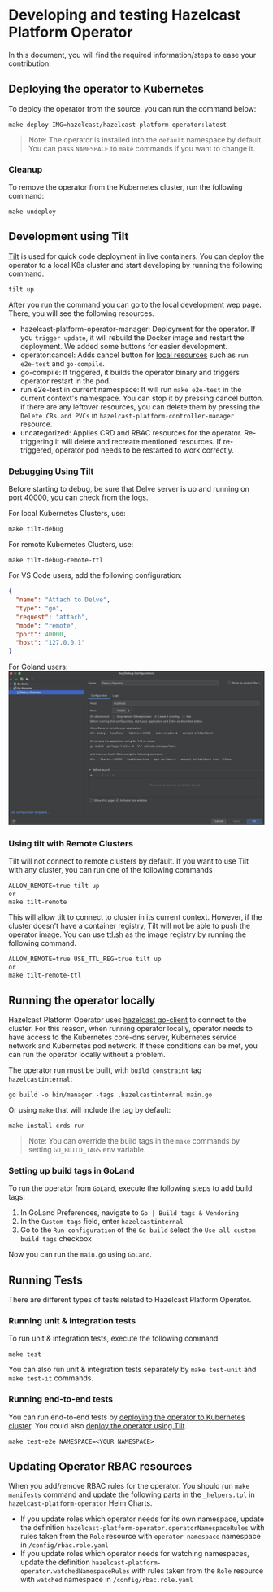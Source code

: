 # Developing and testing Hazelcast Platform Operator

In this document, you will find the required information/steps to ease your contribution.

## Deploying the operator to Kubernetes

To deploy the operator from the source, you can run the command below:

```shell
make deploy IMG=hazelcast/hazelcast-platform-operator:latest
```

> Note: The operator is installed into the `default` namespace by default. You can pass `NAMESPACE` to `make` commands if you want to change it.

### Cleanup

To remove the operator from the Kubernetes cluster, run the following command:

```shell
make undeploy
```

## Development using Tilt

[Tilt](https://tilt.dev/) is used for quick code deployment in live containers. You can deploy the operator to a local K8s cluster and start developing by running the following command. 

```shell
tilt up
```

After you run the command you can go to the local development wep page. There, you will see the following resources.

- hazelcast-platform-operator-manager: Deployment for the operator. If you `trigger update`, it will rebuild the Docker image and restart the deployment. We added some buttons for easier development.
- operator:cancel: Adds cancel button for [local resources](https://docs.tilt.dev/api.html#api.local_resource) such as `run e2e-test` and `go-compile`.
- go-compile: If triggered, it builds the operator binary and triggers operator restart in the pod.
- run e2e-test in current namespace: It will run `make e2e-test` in the current context's namespace. You can stop it by pressing cancel button. if there are any leftover resources, you can delete them by pressing the `Delete CRs and PVCs` in `hazelcast-platform-controller-manager` resource. 
- uncategorized: Applies CRD and RBAC resources for the operator. Re-triggering it will delete and recreate mentioned resources. If re-triggered, operator pod needs to be restarted to work correctly.

### Debugging Using Tilt
Before starting to debug, be sure that Delve server is up and running on port 40000, you can check from the logs.

For local Kubernetes Clusters, use:
```shell
make tilt-debug
```

For remote Kubernetes Clusters, use:
```shell
make tilt-debug-remote-ttl
```

For VS Code users, add the following configuration:
```json
{
  "name": "Attach to Delve",
  "type": "go",
  "request": "attach",
  "mode": "remote",
  "port": 40000,
  "host": "127.0.0.1"
}
```

For Goland users:
![Goland Remote Debugging](static/goland_remote_debug.png "Goland Remote Debugging")


### Using tilt with Remote Clusters

Tilt will not connect to remote clusters by default. If you want to use Tilt with any cluster, you can run one of the following commands

```shell
ALLOW_REMOTE=true tilt up
or
make tilt-remote
```

This will allow tilt to connect to cluster in its current context. However, if the cluster doesn't have a container registry, Tilt will not be able to push the operator image. You can use [ttl.sh](https://ttl.sh/) as the image registry by running the following command.

```shell
ALLOW_REMOTE=true USE_TTL_REG=true tilt up
or
make tilt-remote-ttl
```

## Running the operator locally

Hazelcast Platform Operator uses [hazelcast go-client](https://github.com/hazelcast/hazelcast-go-client) to connect to the cluster. For this reason, when running operator locally, operator needs to have access to the Kubernetes core-dns server, Kubernetes service network and Kubernetes pod network. If these conditions can be met, you can run the operator locally without a problem.

The operator run must be built, with `build constraint` tag `hazelcastinternal`:

```shell
go build -o bin/manager -tags ,hazelcastinternal main.go
```

Or using `make` that will include the tag by default:

```shell
make install-crds run
```

> Note: You can override the build tags in the `make` commands by setting `GO_BUILD_TAGS` env variable.

### Setting up build tags in GoLand

To run the operator from `GoLand`, execute the following steps to add build tags:

1. In GoLand Preferences, navigate to `Go | Build tags & Vendoring`
2. In the `Custom tags` field, enter `hazelcastinternal`
3. Go to the `Run configuration` of the `Go build` select the `Use all custom build tags` checkbox

Now you can run the `main.go` using `GoLand`.

## Running Tests

There are different types of tests related to Hazelcast Platform Operator. 

### Running unit & integration tests

To run unit & integration tests, execute the following command.

```shell
make test
```

You can also run unit & integration tests separately by `make test-unit` and `make test-it` commands.

### Running end-to-end tests

You can run end-to-end tests by [deploying the operator to Kubernetes cluster](#deploying-the-operator-to-kubernetes). You could also [deploy the operator using Tilt](#development-using-tilt). 

```shell
make test-e2e NAMESPACE=<YOUR NAMESPACE>
```

## Updating Operator RBAC resources

When you add/remove RBAC rules for the operator. You should run `make manifests` command and update the following parts in the `_helpers.tpl` in `hazelcast-platform-operator` Helm Charts.

- If you update roles which operator needs for its own namespace, update the definition `hazelcast-platform-operator.operatorNamespaceRules` with rules taken from the `Role` resource with `operator-namespace` namespace in `/config/rbac.role.yaml`
- If you update roles which operator needs for watching namespaces, update the definition `hazelcast-platform-operator.watchedNamespaceRules` with rules taken from the `Role` resource with `watched` namespace in `/config/rbac.role.yaml`